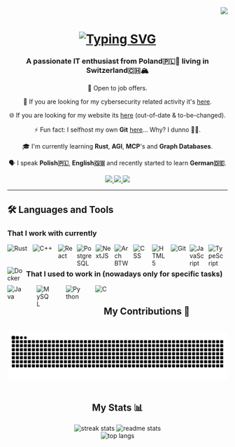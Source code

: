 <img align="right" src="https://visitor-badge.laobi.icu/badge?page_id=FrogsterDev.FrogsterDev" />
<br />
<h1 align="center">
<a href="https://git.io/typing-svg"><img src="https://readme-typing-svg.herokuapp.com?font=Fira+Code&size=35&duration=4000&pause=1000&color=8B60F7&center=true&vCenter=true&width=585&lines=Welcome!+%F0%9F%91%8B;I'm+Jakub+Zabski;Also+known+as+FrogsterDev" alt="Typing SVG" /></a>
</h1>
<h3 align="center">A passionate IT enthusiast from Poland🇵🇱🥟 living in Switzerland🇨🇭🏔️</h3>
<div align="center">
  
  💼 Open to job offers.

  👾 If you are looking for my cybersecurity related activity it's [here](https://frogsterdev.github.io).

  🌐 If you are looking for my website its [here](https://jakubzabski.pl) (out-of-date & to-be-changed).

  ⚡ Fun fact: I selfhost my own **Git** [here](https://git.jakubzabski.pl)... Why? I dunno 🤷‍♂️.

  🎓 I'm currently learning **Rust**, **AGI**, **MCP**'s and **Graph Databases**.

  🗣️ I speak **Polish🇵🇱**, **English🇬🇧** and recently started to learn **German🇩🇪**.
  
</div>

<div align="center">
  <a href="mailto:jakub.zabski@protonmail.com">
    <img src="https://img.shields.io/badge/ProtonMail-8B89CC?style=for-the-badge&logo=protonmail&logoColor=white" target="_blank" />
  </a>
  <a href="https://www.linkedin.com/in/jakub-zabski-a4bb25225/">
    <img src="https://img.shields.io/badge/linkedin-%230077B5.svg?style=for-the-badge&logo=linkedin&logoColor=white" target="_blank" />
  </a>
  <a href="https://jakubzabski.pl">
    <img src="https://img.shields.io/badge/Portfolio-%23000000.svg?style=for-the-badge&logo=firefox&logoColor=#FF7139" target="_blank"/>
  </a>
</div>

---

<h2> 🛠️ Languages and Tools</h2>

<h3 align="left">That I work with currently</h3>

<div>
<img align="left" alt="Rust" width="50px" style="padding-right: 0.5rem;" src="https://cdn.jsdelivr.net/gh/devicons/devicon@latest/icons/rust/rust-original.svg" />
<img align="left" alt="C++" width="50px" style="padding-right: 0.5rem;" src="https://cdn.jsdelivr.net/gh/devicons/devicon@latest/icons/cplusplus/cplusplus-original.svg" />
<img align="left" alt="React" width="35px" style="padding-right: 0.5rem;" src="https://cdn.jsdelivr.net/gh/devicons/devicon@latest/icons/react/react-original.svg" />
<img align="left" alt="PostgreSQL" width="35px" style="padding-right: 0.5rem;" src="https://cdn.jsdelivr.net/gh/devicons/devicon@latest/icons/postgresql/postgresql-original.svg" />
<img align="left" alt="NextJS" width="35px" style="padding-right: 0.5rem;" src="https://cdn.jsdelivr.net/gh/devicons/devicon@latest/icons/nextjs/nextjs-original.svg" />
<img align="left" alt="Arch BTW" width="35px" style="padding-right: 0.5rem;" src="https://cdn.jsdelivr.net/gh/devicons/devicon@latest/icons/archlinux/archlinux-original.svg" />
<img align="left" alt="CSS" width="35px" style="padding-right: 0.5rem;" src="https://cdn.jsdelivr.net/gh/devicons/devicon@latest/icons/css3/css3-original.svg" />
<img align="left" alt="HTML5" width="35px" style="padding-right: 0.5rem;" src="https://cdn.jsdelivr.net/gh/devicons/devicon@latest/icons/html5/html5-original.svg" />
<img align="left" alt="Git" width="35px" style="padding-right: 0.5rem;" src="https://cdn.jsdelivr.net/gh/devicons/devicon@latest/icons/git/git-original.svg" />
<img align="left" alt="JavaScript" width="35px" style="padding-right: 0.5rem;" src="https://cdn.jsdelivr.net/gh/devicons/devicon@latest/icons/javascript/javascript-original.svg" />
<img align="left" alt="TypeScript" width="35px" style="padding-right: 0.5rem;" src="https://cdn.jsdelivr.net/gh/devicons/devicon@latest/icons/typescript/typescript-original.svg" />
<img align="left" alt="Docker" width="35px" style="padding-right: 0.5rem;" src="https://cdn.jsdelivr.net/gh/devicons/devicon@latest/icons/docker/docker-original.svg" />
</div>

<br />
<br />

<h3 align="left">That I used to work in (nowadays only for specific tasks)</h3>

<div>
<img align="left" alt="Java" width="35px" style="padding-right: 2rem;" src="https://cdn.jsdelivr.net/gh/devicons/devicon@latest/icons/java/java-original.svg" />
<img align="left" alt="MySQL" width="35px" style="padding-right: 2rem;" src="https://cdn.jsdelivr.net/gh/devicons/devicon@latest/icons/mysql/mysql-original.svg" />
<img align="left" alt="Python" width="35px" style="padding-right: 2rem;" src="https://cdn.jsdelivr.net/gh/devicons/devicon@latest/icons/python/python-original.svg" />
<img align="left" alt="C" width="35px" style="padding-right: 2rem;" src="https://cdn.jsdelivr.net/gh/devicons/devicon@latest/icons/c/c-original.svg" />
</div>

<br />

<div align="center">
  <h2>My Contributions 🚀</h2>
  <br />
  <img alt="snake eating contributions" src="https://raw.githubusercontent.com/FrogsterDev/FrogsterDev/output/github-contribution-grid-snake.svg" />
</div>

<br />

<div align="center">
  <h2>My Stats 📊</h2>
  <img width=390 height=220 src="https://streak-stats.demolab.com/?user=FrogsterDev&count_private=true&theme=react&border_radius=10" alt="streak stats" />
  <img width=390 height=220 src="https://github-readme-stats-iota-sable-50.vercel.app/api?username=FrogsterDev&rank_icon=github&show_icons=true&theme=react&border_radius=10" alt="readme stats" />
  <br />
  <img width=390 height=220 src="https://github-readme-stats-iota-sable-50.vercel.app/api/top-langs/?username=FrogsterDev&hide=HTML,CSS&langs_count=4&layout=compact&theme=react&border_radius=10&size_weight=0.5&count_weight=0.5&exclude_repo=FrogsterDev" alt="top langs" />
</div>
